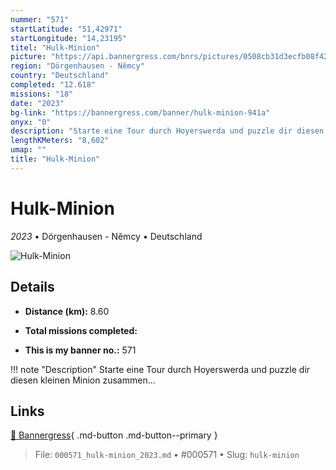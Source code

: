```yaml
---
nummer: "571"
startLatitude: "51,42971"
startLongitude: "14,23195"
titel: "Hulk-Minion"
picture: "https://api.bannergress.com/bnrs/pictures/0508cb31d3ecfb08f420504edd64dff2"
region: "Dörgenhausen - Němcy"
country: "Deutschland"
completed: "12.618"
missions: "18"
date: "2023"
bg-link: "https://bannergress.com/banner/hulk-minion-941a"
onyx: "0"
description: "Starte eine Tour durch Hoyerswerda und puzzle dir diesen kleinen Minion zusammen..."
lengthKMeters: "8,602"
umap: ""
title: "Hulk-Minion"
---
```

# Hulk-Minion

*2023* • Dörgenhausen - Němcy • Deutschland

![Hulk-Minion](https://api.bannergress.com/bnrs/pictures/0508cb31d3ecfb08f420504edd64dff2)

## Details
- **Distance (km):** 8.60

- **Total missions completed:** 
- **This is my banner no.:** 571


!!! note "Description"
    Starte eine Tour durch Hoyerswerda und puzzle dir diesen kleinen Minion zusammen...



## Links
[🔗 Bannergress](https://bannergress.com/banner/hulk-minion-941a){ .md-button .md-button--primary }



> File: `000571_hulk-minion_2023.md` • #000571 • Slug: `hulk-minion`
